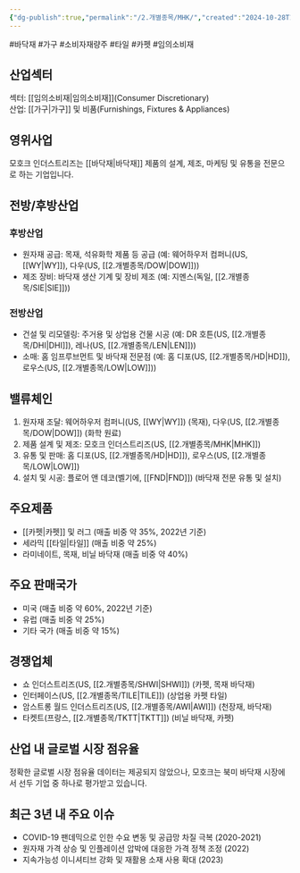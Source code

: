 ```yaml
---
{"dg-publish":true,"permalink":"/2.개별종목/MHK/","created":"2024-10-28T16:23:56.336+09:00","updated":"2025-06-03T20:06:00.104+09:00"}
---
```


#바닥재 #가구 #소비자재량주 #타일 #카펫  #임의소비재

## 산업섹터

섹터: [[임의소비재\|임의소비재]](Consumer Discretionary)  
산업: [[가구\|가구]] 및 비품(Furnishings, Fixtures & Appliances)

## 영위사업

모호크 인더스트리즈는 [[바닥재\|바닥재]] 제품의 설계, 제조, 마케팅 및 유통을 전문으로 하는 기업입니다.

## 전방/후방산업

### 후방산업

- 원자재 공급: 목재, 석유화학 제품 등 공급 (예: 웨어하우저 컴퍼니(US, [[WY\|WY]]), 다우(US, [[2.개별종목/DOW\|DOW]]))
- 제조 장비: 바닥재 생산 기계 및 장비 제조 (예: 지멘스(독일, [[2.개별종목/SIE\|SIE]]))

### 전방산업

- 건설 및 리모델링: 주거용 및 상업용 건물 시공 (예: DR 호튼(US, [[2.개별종목/DHI\|DHI]]), 레나(US, [[2.개별종목/LEN\|LEN]]))
- 소매: 홈 임프루브먼트 및 바닥재 전문점 (예: 홈 디포(US, [[2.개별종목/HD\|HD]]), 로우스(US, [[2.개별종목/LOW\|LOW]]))

## 밸류체인

1. 원자재 조달: 웨어하우저 컴퍼니(US, [[WY\|WY]]) (목재), 다우(US, [[2.개별종목/DOW\|DOW]]) (화학 원료)
2. 제품 설계 및 제조: 모호크 인더스트리즈(US, [[2.개별종목/MHK\|MHK]])
3. 유통 및 판매: 홈 디포(US, [[2.개별종목/HD\|HD]]), 로우스(US, [[2.개별종목/LOW\|LOW]])
4. 설치 및 시공: 플로어 앤 데코(벨기에, [[FND\|FND]]) (바닥재 전문 유통 및 설치)

## 주요제품

- [[카펫\|카펫]] 및 러그 (매출 비중 약 35%, 2022년 기준)
- 세라믹 [[타일\|타일]] (매출 비중 약 25%)
- 라미네이트, 목재, 비닐 바닥재 (매출 비중 약 40%)

## 주요 판매국가

- 미국 (매출 비중 약 60%, 2022년 기준)
- 유럽 (매출 비중 약 25%)
- 기타 국가 (매출 비중 약 15%)

## 경쟁업체

- 쇼 인더스트리즈(US, [[2.개별종목/SHWI\|SHWI]]) (카펫, 목재 바닥재)
- 인터페이스(US, [[2.개별종목/TILE\|TILE]]) (상업용 카펫 타일)
- 암스트롱 월드 인더스트리즈(US, [[2.개별종목/AWI\|AWI]]) (천장재, 바닥재)
- 타켓트(프랑스, [[2.개별종목/TKTT\|TKTT]]) (비닐 바닥재, 카펫)

## 산업 내 글로벌 시장 점유율

정확한 글로벌 시장 점유율 데이터는 제공되지 않았으나, 모호크는 북미 바닥재 시장에서 선두 기업 중 하나로 평가받고 있습니다.

## 최근 3년 내 주요 이슈

- COVID-19 팬데믹으로 인한 수요 변동 및 공급망 차질 극복 (2020-2021)
- 원자재 가격 상승 및 인플레이션 압박에 대응한 가격 정책 조정 (2022)
- 지속가능성 이니셔티브 강화 및 재활용 소재 사용 확대 (2023)